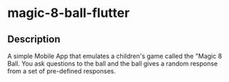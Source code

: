 # magic-8-ball-flutter

## Description
   A simple Mobile App that emulates a children's game called the "Magic 8 Ball.
   You ask questions to the ball and the ball gives a random response from a set of pre-defined responses.
